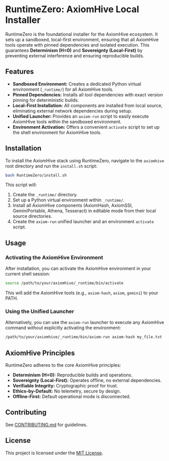 # RuntimeZero: AxiomHive Local Installer

RuntimeZero is the foundational installer for the AxiomHive ecosystem. It sets up a sandboxed, local-first environment, ensuring that all AxiomHive tools operate with pinned dependencies and isolated execution. This guarantees **Determinism (H=0)** and **Sovereignty (Local-First)** by preventing external interference and ensuring reproducible builds.

## Features

*   **Sandboxed Environment:** Creates a dedicated Python virtual environment (`_runtime/`) for all AxiomHive tools.
*   **Pinned Dependencies:** Installs all tool dependencies with exact version pinning for deterministic builds.
*   **Local-First Installation:** All components are installed from local source, eliminating external network dependencies during setup.
*   **Unified Launcher:** Provides an `axiom-run` script to easily execute AxiomHive tools within the sandboxed environment.
*   **Environment Activation:** Offers a convenient `activate` script to set up the shell environment for AxiomHive tools.

## Installation

To install the AxiomHive stack using RuntimeZero, navigate to the `axiomhive` root directory and run the `install.sh` script:

```bash
bash RuntimeZero/install.sh
```

This script will:

1.  Create the `_runtime/` directory.
2.  Set up a Python virtual environment within `_runtime/`.
3.  Install all AxiomHive components (AxiomHash, AxiomSSI, GeminiPortable, Athena, Tesseract) in editable mode from their local source directories.
4.  Create the `axiom-run` unified launcher and an environment `activate` script.

## Usage

### Activating the AxiomHive Environment

After installation, you can activate the AxiomHive environment in your current shell session:

```bash
source /path/to/your/axiomhive/_runtime/bin/activate
```

This will add the AxiomHive tools (e.g., `axiom-hash`, `axiom`, `gemini`) to your PATH.

### Using the Unified Launcher

Alternatively, you can use the `axiom-run` launcher to execute any AxiomHive command without explicitly activating the environment:

```bash
/path/to/your/axiomhive/_runtime/bin/axiom-run axiom-hash my_file.txt
```

## AxiomHive Principles

RuntimeZero adheres to the core AxiomHive principles:

*   **Determinism (H=0):** Reproducible builds and operations.
*   **Sovereignty (Local-First):** Operates offline, no external dependencies.
*   **Verifiable Integrity:** Cryptographic proof for trust.
*   **Ethics-by-Default:** No telemetry, secure by design.
*   **Offline-First:** Default operational mode is disconnected.

## Contributing

See [CONTRIBUTING.md](CONTRIBUTING.md) for guidelines.

## License

This project is licensed under the [MIT License](LICENSE).
